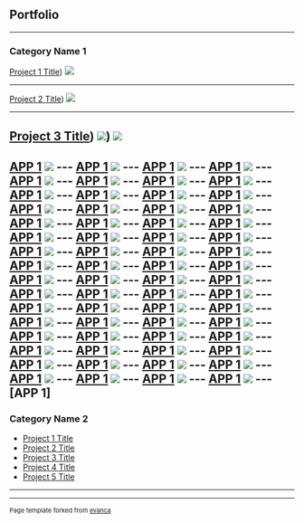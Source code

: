 ## Portfolio

---

### Category Name 1

[Project 1 Title](/sample_page))
<img src="images/320x0w(1).jpg?raw=true"/>

---
[Project 2 Title](/pdf/sample_presentation.pdf))
<img src="images/dummy_thumbnail.jpg?raw=true"/>

---
[Project 3 Title](http://example.com/))
<img src="images/dummy_thumbnail.jpg?raw=true"/>)
<img src="images/320x0w(1).jpg?raw=true"/>
---
[APP 1](https://apps.apple.com/us/app/ap-bio-buddy-2019/id945356217)
<img src="images/320x0w(1).jpg?raw=true"/>  --- [APP 1](https://apps.apple.com/us/app/ap-european-history-buddy/id945382767)
<img src="images/320x0w(1).jpg?raw=true"/> --- [APP 1](https://apps.apple.com/us/app/ap-human-geography-buddy/id945382802)
<img src="images/320x0w(1).jpg?raw=true"/>  --- [APP 1](https://apps.apple.com/us/app/ap-psychology-buddy-2019/id945382857)
<img src="images/320x0w(1).jpg?raw=true"/>  --- [APP 1](https://apps.apple.com/us/app/ap-us-history-buddy/id945389061)
<img src="images/320x0w(1).jpg?raw=true"/>  --- [APP 1](https://apps.apple.com/us/app/ap-world-history-buddy-2019/id945389077)
<img src="images/320x0w(1).jpg?raw=true"/>  --- [APP 1](https://apps.apple.com/us/app/apes-buddy-environ-science/id945389566)
<img src="images/320x0w(1).jpg?raw=true"/>  --- [APP 1](https://apps.apple.com/us/app/asvab-exam-buddy-2019/id954163693)
<img src="images/320x0w(1).jpg?raw=true"/>  --- [APP 1](https://apps.apple.com/us/app/bar-exam-buddy-2019/id952361312)
<img src="images/320x0w(1).jpg?raw=true"/>  --- [APP 1](https://apps.apple.com/us/app/bio-regents-buddy/id504143575)
<img src="images/320x0w(1).jpg?raw=true"/>  --- [APP 1](https://apps.apple.com/us/app/cdl-exam-buddy-2019/id954163687)
<img src="images/320x0w(1).jpg?raw=true"/>  --- [APP 1](https://apps.apple.com/us/app/chem-regents-buddy/id504184704)
<img src="images/320x0w(1).jpg?raw=true"/>  --- [APP 1](https://apps.apple.com/us/app/civil-service-exam-buddy/id1451143777)
<img src="images/320x0w(1).jpg?raw=true"/>  --- [APP 1](https://apps.apple.com/us/app/clep-american-government-buddy/id954591147)
<img src="images/320x0w(1).jpg?raw=true"/>  --- [APP 1](https://apps.apple.com/us/app/clep-american-literature-buddy/id954591157)
<img src="images/320x0w(1).jpg?raw=true"/>  --- [APP 1](https://apps.apple.com/us/app/clep-biology-buddy/id954591171)
<img src="images/320x0w(1).jpg?raw=true"/>  --- [APP 1](https://apps.apple.com/us/app/clep-business-law-buddy/id954591175)
<img src="images/320x0w(1).jpg?raw=true"/>  --- [APP 1](https://apps.apple.com/us/app/clep-human-growth-buddy/id954591196)
<img src="images/320x0w(1).jpg?raw=true"/>  --- [APP 1](https://apps.apple.com/us/app/clep-information-systems-buddy/id954591208)
<img src="images/320x0w(1).jpg?raw=true"/>  --- [APP 1](https://apps.apple.com/us/app/clep-macroeconomics-buddy/id954591243)
<img src="images/320x0w(1).jpg?raw=true"/>  --- [APP 1](https://apps.apple.com/us/app/clep-marketing-buddy/id955022506)
<img src="images/320x0w(1).jpg?raw=true"/>  --- [APP 1](https://apps.apple.com/us/app/clep-natural-science-buddy/id955022460)
<img src="images/320x0w(1).jpg?raw=true"/>  --- [APP 1](https://apps.apple.com/us/app/clep-principles-of-management/id955022493)
<img src="images/320x0w(1).jpg?raw=true"/>  --- [APP 1](https://apps.apple.com/us/app/clep-psychology-buddy/id955022516)
<img src="images/320x0w(1).jpg?raw=true"/>  --- [APP 1](https://apps.apple.com/us/app/clep-sociology-buddy/id955022565)
<img src="images/320x0w(1).jpg?raw=true"/>  --- [APP 1](https://apps.apple.com/us/app/clep-western-civ-buddy/id955022585)
<img src="images/320x0w(1).jpg?raw=true"/>  --- [APP 1](https://apps.apple.com/us/app/dental-assistant-exam-prep/id1455215039)
<img src="images/320x0w(1).jpg?raw=true"/>  --- [APP 1](https://apps.apple.com/us/app/domane-hair-salon/id846119256)
<img src="images/320x0w(1).jpg?raw=true"/>  --- [APP 1](https://apps.apple.com/us/app/dsst-criminal-justice-buddy/id956839541)
<img src="images/320x0w(1).jpg?raw=true"/>  --- [APP 1](https://apps.apple.com/us/app/dsst-ethics-america-buddy/id956848014)
<img src="images/320x0w(1).jpg?raw=true"/>  --- [APP 1](https://apps.apple.com/us/app/dsst-human-resource-management/id956848053)
<img src="images/320x0w(1).jpg?raw=true"/>  --- [APP 1](https://apps.apple.com/us/app/dsst-intro-computing-buddy/id956848063)
<img src="images/320x0w(1).jpg?raw=true"/>  --- [APP 1](https://apps.apple.com/us/app/dsst-law-enforcement-buddy/id957399742)
<img src="images/320x0w(1).jpg?raw=true"/>  --- [APP 1](https://apps.apple.com/us/app/dsst-organizational-behavior/id957477945)
<img src="images/320x0w(1).jpg?raw=true"/>  --- [APP 1](https://apps.apple.com/us/app/dsst-public-speaking-buddy/id957491370)
<img src="images/320x0w(1).jpg?raw=true"/>  --- [APP 1](https://apps.apple.com/us/app/dsst-substance-abuse-buddy/id959410612)
<img src="images/320x0w(1).jpg?raw=true"/>  --- [APP 1](https://apps.apple.com/us/app/dsst-supervision-buddy/id959410739)
<img src="images/320x0w(1).jpg?raw=true"/>  --- [APP 1](https://apps.apple.com/us/app/dsst-technical-writing-buddy/id959410743)
<img src="images/320x0w(1).jpg?raw=true"/>  --- [APP 1](https://apps.apple.com/us/app/dsst-world-religions-buddy/id957491653)
<img src="images/320x0w(1).jpg?raw=true"/>  --- [APP 1](https://apps.apple.com/us/app/earth-science-regents-buddy/id504921152)
<img src="images/320x0w(1).jpg?raw=true"/>  --- [APP 1](https://apps.apple.com/us/app/environmental-science-buddy/id507881932)
<img src="images/320x0w(1).jpg?raw=true"/>  --- [APP 1](https://apps.apple.com/us/app/firefighter-exam-buddy/id951015087)
<img src="images/320x0w(1).jpg?raw=true"/>  --- [APP 1](https://apps.apple.com/us/app/global-history-regents-buddy/id513751534)
<img src="images/320x0w(1).jpg?raw=true"/>  --- [APP 1](https://apps.apple.com/us/app/hs-biology-buddy-2019/id546321097)
<img src="images/320x0w(1).jpg?raw=true"/>  --- [APP 1](https://apps.apple.com/us/app/hs-chemistry-buddy/id547701853)
<img src="images/320x0w(1).jpg?raw=true"/>  --- [APP 1](https://apps.apple.com/us/app/hs-earth-science-buddy/id922104057)
<img src="images/320x0w(1).jpg?raw=true"/>  --- [APP 1](https://apps.apple.com/us/app/hs-physics-buddy-2019/id565978010)
<img src="images/320x0w(1).jpg?raw=true"/>  --- [APP 1](https://apps.apple.com/us/app/mblex-prep-2019/id1455219901)
<img src="images/320x0w(1).jpg?raw=true"/>  --- [APP 1](https://apps.apple.com/us/app/ms-earth-science-buddy-2019/id560794167)
<img src="images/320x0w(1).jpg?raw=true"/>  --- [APP 1](https://apps.apple.com/us/app/ms-life-science-buddy-2019/id532872580)
<img src="images/320x0w(1).jpg?raw=true"/>  --- [APP 1](https://apps.apple.com/us/app/ms-physical-science-buddy-2019/id534950707)
<img src="images/320x0w(1).jpg?raw=true"/>  --- [APP 1](https://apps.apple.com/us/app/physics-regents-buddy/id504592572)
<img src="images/320x0w(1).jpg?raw=true"/>  --- [APP 1](https://apps.apple.com/us/app/police-exam-buddy-2019/id951051263)
<img src="images/320x0w(1).jpg?raw=true"/>  --- [APP 1](https://apps.apple.com/us/app/psychology-buddy/id585810298)
<img src="images/320x0w(1).jpg?raw=true"/>  --- [APP 1](https://apps.apple.com/us/app/real-estate-exam-buddy-2019/id951015054)
<img src="images/320x0w(1).jpg?raw=true"/>  --- [APP 1](https://apps.apple.com/us/app/sat-biology-buddy-2019/id945389375)
<img src="images/320x0w(1).jpg?raw=true"/>  --- [APP 1](https://apps.apple.com/us/app/ssat-buddy/id959601717)
<img src="images/320x0w(1).jpg?raw=true"/>  --- [APP 1](https://apps.apple.com/us/app/teas-nursing-allied-health/id945389501)
<img src="images/320x0w(1).jpg?raw=true"/>  --- [APP 1](https://apps.apple.com/us/app/test-prep-2019/id1464950421)
<img src="images/320x0w(1).jpg?raw=true"/>  --- [APP 1](https://apps.apple.com/us/app/us-history-regents-prep/id512266202)
<img src="images/320x0w(1).jpg?raw=true"/>  --- [APP 1](https://apps.apple.com/us/app/vet-tech-exam-buddy/id1455013361)
<img src="images/320x0w(1).jpg?raw=true"/>  --- [APP 1](https://apps.apple.com/us/app/world-history-buddy-2019/id551764224)
<img src="images/320x0w(1).jpg?raw=true"/>  --- [APP 1](https://apps.apple.com/us/developer/feraco-media-inc/id497957884)
<img src="images/320x0w(1).jpg?raw=true"/>  --- [APP 1](https://apps.apple.com/us/developer/feraco-media-inc/id497957884#)
<img src="images/320x0w(1).jpg?raw=true"/>  --- [APP 1]
---

### Category Name 2

- [Project 1 Title](http://example.com/)
- [Project 2 Title](http://example.com/)
- [Project 3 Title](http://example.com/)
- [Project 4 Title](http://example.com/)
- [Project 5 Title](http://example.com/)

---




---
<p style="font-size:11px">Page template forked from <a href="https://github.com/evanca/quick-portfolio">evanca</a></p>
<!-- Remove above link if you don't want to attibute -->
